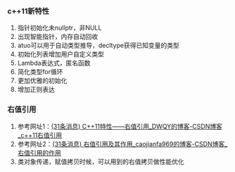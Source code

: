 ### c++11新特性

1. 指针初始化未nullptr，非NULL
2. 出现智能指针，内存自动回收
3. atuo可以用于自动类型推导，decltype获得已知变量的类型
4. 初始化列表增加用户自定义类型
5. Lambda表达式，匿名函数
6. 简化类型for循环
7. 更加优雅的初始化
8. 增加正则表达

### 右值引用

1. 参考网址1：[(31条消息) C++11特性——右值引用_DWQY的博客-CSDN博客_c++11右值引用](https://blog.csdn.net/gls_nuaa/article/details/126134537?ops_request_misc=%7B%22request%5Fid%22%3A%22166746151516800192223949%22%2C%22scm%22%3A%2220140713.130102334..%22%7D&request_id=166746151516800192223949&biz_id=0&utm_medium=distribute.pc_search_result.none-task-blog-2~all~baidu_landing_v2~default-2-126134537-null-null.142^v62^pc_search_tree,201^v3^control_2,213^v1^control&utm_term=c%2B%2B11右值引用&spm=1018.2226.3001.4187)
2. 参考网址2：[(31条消息) 右值引用及其作用_caojianfa969的博客-CSDN博客_右值引用的作用](https://blog.csdn.net/caojianfa969/article/details/118927852?ops_request_misc=%7B%22request%5Fid%22%3A%22166746398816782417025841%22%2C%22scm%22%3A%2220140713.130102334..%22%7D&request_id=166746398816782417025841&biz_id=0&utm_medium=distribute.pc_search_result.none-task-blog-2~all~top_click~default-1-118927852-null-null.142^v62^pc_search_tree,201^v3^control_2,213^v1^control&utm_term=右值引用的作用&spm=1018.2226.3001.4187)
3. 类对象传递，赋值拷贝时候，可以用到的右值拷贝做性能优化
